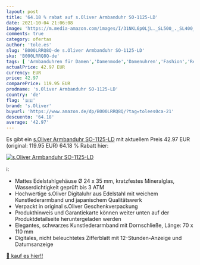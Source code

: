 ```yaml
---
layout: post
title: '64.18 % rabat auf s.Oliver Armbanduhr SO-1125-LD'
date: 2021-10-04 21:06:08
image: 'https://m.media-amazon.com/images/I/31NKL6p0LjL._SL500_._SL400_.jpg'
comments: true
category: ofertas
author: 'tole.es'
slug: 'B000LRRQ8Q-de s.Oliver Armbanduhr SO-1125-LD'
sku: 'B000LRRQ8Q-de'
tags: [ 'Armbanduhren für Damen','Damenmode','Damenuhren','Fashion','Regular Stores','Shops','Uhren','s.oliver', ]
actualPrice: 42.97 EUR
currency: EUR
price: 42.97
comparePrice: 119.95 EUR
prodname: 's.Oliver Armbanduhr SO-1125-LD'
country: 'de'
flag: '🇩🇪'
brand: 's.Oliver'
buyurl: 'https://www.amazon.de/dp/B000LRRQ8Q/?tag=tolees0ca-21'
descuento: '64.18'
average: '42.97'
---
```


Es gibt ein [s.Oliver Armbanduhr SO-1125-LD](https://www.amazon.de/dp/B000LRRQ8Q/?tag=tolees0ca-21) mit aktuellem Preis 42.97 EUR (original: 119.95 EUR) 64.18 % Rabatt hier:

[![s.Oliver Armbanduhr SO-1125-LD](https://m.media-amazon.com/images/I/31NKL6p0LjL._SL500_._SL400_.jpg)](https://www.amazon.de/dp/B000LRRQ8Q/?tag=tolees0ca-21)

ℹ️:

- Mattes Edelstahlgehäuse Ø 24 x 35 mm, kratzfestes Mineralglas, Wasserdichtigkeit geprüft bis 3 ATM
- Hochwertige s.Oliver Digitaluhr aus Edelstahl mit weichem Kunstlederarmband und japanischem Qualitätswerk
- Verpackt in original s.Oliver Geschenkverpackung
- Produkthinweis und Garantiekarte können weiter unten auf der Produktdetailseite heruntergeladen werden
- Elegantes, schwarzes Kunstlederarmband mit Dornschließe, Länge: 70 x 110 mm
- Digitales, nicht beleuchtetes Zifferblatt mit 12-Stunden-Anzeige und Datumsanzeige

[🛒 kauf es hier!!](https://www.amazon.de/dp/B000LRRQ8Q/?tag=tolees0ca-21)
